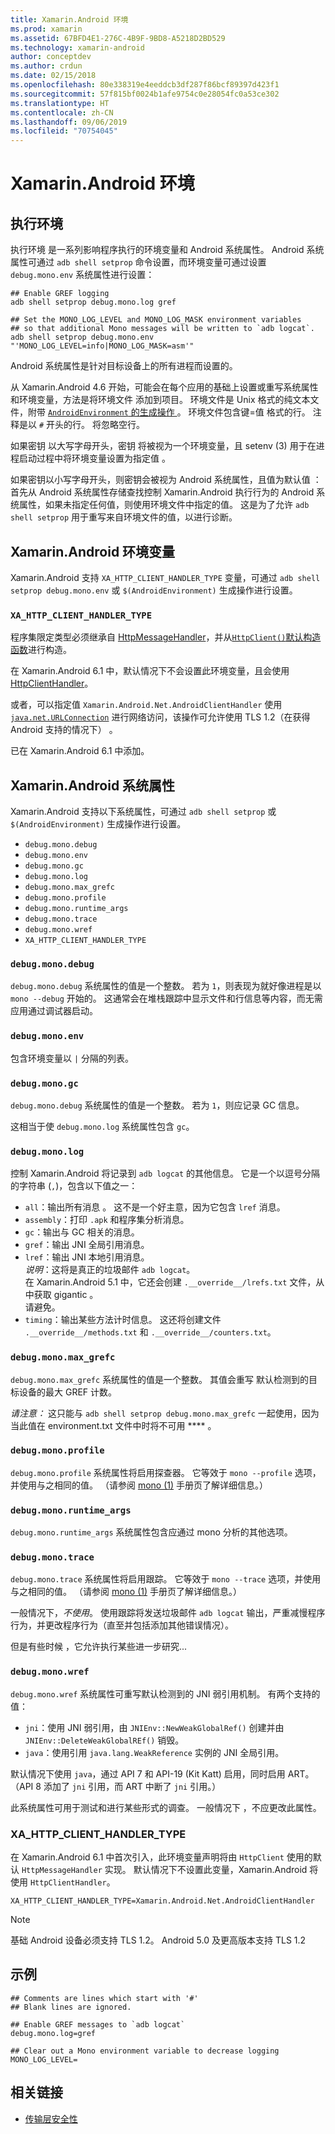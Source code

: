 ```yaml
---
title: Xamarin.Android 环境
ms.prod: xamarin
ms.assetid: 67BFD4E1-276C-4B9F-9BD8-A5218D2BD529
ms.technology: xamarin-android
author: conceptdev
ms.author: crdun
ms.date: 02/15/2018
ms.openlocfilehash: 80e338319e4eeddcb3df287f86bcf89397d423f1
ms.sourcegitcommit: 57f815bf0024b1afe9754c0e28054fc0a53ce302
ms.translationtype: HT
ms.contentlocale: zh-CN
ms.lasthandoff: 09/06/2019
ms.locfileid: "70754045"
---
```

# <a name="xamarinandroid-environment"></a>Xamarin.Android 环境

## <a name="execution-environment"></a>执行环境

执行环境  是一系列影响程序执行的环境变量和 Android 系统属性。 Android 系统属性可通过 `adb shell setprop` 命令设置，而环境变量可通过设置 `debug.mono.env` 系统属性进行设置：

```shell
## Enable GREF logging
adb shell setprop debug.mono.log gref

## Set the MONO_LOG_LEVEL and MONO_LOG_MASK environment variables
## so that additional Mono messages will be written to `adb logcat`.
adb shell setprop debug.mono.env "'MONO_LOG_LEVEL=info|MONO_LOG_MASK=asm'"
```

Android 系统属性是针对目标设备上的所有进程而设置的。

从 Xamarin.Android 4.6 开始，可能会在每个应用的基础上设置或重写系统属性和环境变量，方法是将环境文件  添加到项目。 环境文件是 Unix 格式的纯文本文件，附带 [`AndroidEnvironment` 的生成操作  ](~/android/deploy-test/building-apps/build-process.md)。
环境文件包含键=值  格式的行。
注释是以 `#` 开头的行。 将忽略空行。

如果密钥  以大写字母开头，密钥  将被视为一个环境变量，且 setenv  (3) 用于在进程启动过程中将环境变量设置为指定值  。

如果密钥以小写字母开头，则密钥会被视为 Android 系统属性，且值为默认值     ：首先从 Android 系统属性存储查找控制 Xamarin.Android 执行行为的 Android 系统属性，如果未指定任何值，则使用环境文件中指定的值。 这是为了允许 `adb shell setprop` 用于重写来自环境文件的值，以进行诊断。

## <a name="xamarinandroid-environment-variables"></a>Xamarin.Android 环境变量

Xamarin.Android 支持 `XA_HTTP_CLIENT_HANDLER_TYPE` 变量，可通过 `adb shell setprop debug.mono.env` 或 `$(AndroidEnvironment)` 生成操作进行设置。

### `XA_HTTP_CLIENT_HANDLER_TYPE`

程序集限定类型必须继承自 [HttpMessageHandler](https://docs.microsoft.com/dotnet/api/system.net.http.httpmessagehandler?view=xamarinandroid-7.1)，并从[`HttpClient()`默认构造函数](https://docs.microsoft.com/dotnet/api/system.net.http.httpclient.-ctor?view=xamarinandroid-7.1#System_Net_Http_HttpClient__ctor)进行构造。

在 Xamarin.Android 6.1 中，默认情况下不会设置此环境变量，且会使用 [HttpClientHandler](https://docs.microsoft.com/dotnet/api/system.net.http.httpclienthandler?view=xamarinandroid-7.1)。

或者，可以指定值 `Xamarin.Android.Net.AndroidClientHandler` 使用 [`java.net.URLConnection`](xref:Java.Net.URLConnection)
进行网络访问，该操作可允许使用 TLS 1.2（在获得 Android 支持的情况下）  。

已在 Xamarin.Android 6.1 中添加。

## <a name="xamarinandroid-system-properties"></a>Xamarin.Android 系统属性

Xamarin.Android 支持以下系统属性，可通过 `adb shell setprop` 或 `$(AndroidEnvironment)` 生成操作进行设置。

- `debug.mono.debug`
- `debug.mono.env`
- `debug.mono.gc`
- `debug.mono.log`
- `debug.mono.max_grefc`
- `debug.mono.profile`
- `debug.mono.runtime_args`
- `debug.mono.trace`
- `debug.mono.wref`
- `XA_HTTP_CLIENT_HANDLER_TYPE`

### `debug.mono.debug`

`debug.mono.debug` 系统属性的值是一个整数。 若为 `1`，则表现为就好像进程是以 `mono --debug` 开始的。
这通常会在堆栈跟踪中显示文件和行信息等内容，而无需应用通过调试器启动。

### `debug.mono.env`

包含环境变量以 `|` 分隔的列表。

### `debug.mono.gc`

`debug.mono.debug` 系统属性的值是一个整数。
若为 `1`，则应记录 GC 信息。

这相当于使 `debug.mono.log` 系统属性包含 `gc`。

### `debug.mono.log`

控制 Xamarin.Android 将记录到 `adb logcat` 的其他信息。
它是一个以逗号分隔的字符串 (`,`)，包含以下值之一：

- `all`：输出所有消息  。 这不是一个好主意，因为它包含 `lref` 消息。
- `assembly`：打印 `.apk` 和程序集分析消息。
- `gc`：输出与 GC 相关的消息。
- `gref`：输出 JNI 全局引用消息。
- `lref`：输出 JNI 本地引用消息。  
    *说明*：这将是真正的垃圾邮件  `adb logcat`。  
    在 Xamarin.Android 5.1 中，它还会创建 `.__override__/lrefs.txt` 文件，从中获取 gigantic  。  
    请避免。
- `timing`：输出某些方法计时信息。 这还将创建文件 `.__override__/methods.txt` 和 `.__override__/counters.txt`。

### `debug.mono.max_grefc`

`debug.mono.max_grefc` 系统属性的值是一个整数。
其值会重写  默认检测到的目标设备的最大 GREF 计数。

*请注意：* 这只能与 `adb shell setprop
debug.mono.max_grefc` 一起使用，因为当此值在 environment.txt 文件中时将不可用 **** 。

### `debug.mono.profile`

`debug.mono.profile` 系统属性将启用探查器。
它等效于 `mono --profile` 选项，并使用与之相同的值。 （请参阅 [mono  (1)](http://docs.go-mono.com/?link=man%3amono(1)) 手册页了解详细信息。）

### `debug.mono.runtime_args`

`debug.mono.runtime_args` 系统属性包含应通过 mono  分析的其他选项。

### `debug.mono.trace`

`debug.mono.trace` 系统属性将启用跟踪。
它等效于 `mono --trace` 选项，并使用与之相同的值。 （请参阅 [mono  (1)](http://docs.go-mono.com/?link=man%3amono(1)) 手册页了解详细信息。）

一般情况下，*不使用*。 使用跟踪将发送垃圾邮件 `adb logcat` 输出，严重减慢程序行为，并更改程序行为（直至并包括添加其他错误情况）。

但是有些时候  ，它允许执行某些进一步研究...

### `debug.mono.wref`

`debug.mono.wref` 系统属性可重写默认检测到的 JNI 弱引用机制。 有两个支持的值：

- `jni`：使用 JNI 弱引用，由 `JNIEnv::NewWeakGlobalRef()` 创建并由 `JNIEnv::DeleteWeakGlobalREf()` 销毁。
- `java`：使用引用 `java.lang.WeakReference` 实例的 JNI 全局引用。

默认情况下使用 `java`，通过 API 7 和 API-19 (Kit Katt) 启用，同时启用 ART。 （API 8 添加了 `jni` 引用，而 ART 中断了  `jni` 引用。）

此系统属性可用于测试和进行某些形式的调查。
一般情况下  ，不应更改此属性。

### <a name="xa_http_client_handler_type"></a>XA\_HTTP\_CLIENT\_HANDLER\_TYPE

在 Xamarin.Android 6.1 中首次引入，此环境变量声明将由 `HttpClient` 使用的默认 `HttpMessageHandler` 实现。 默认情况下不设置此变量，Xamarin.Android 将使用 `HttpClientHandler`。

```shell
XA_HTTP_CLIENT_HANDLER_TYPE=Xamarin.Android.Net.AndroidClientHandler
```

> [!NOTE]
> 基础 Android 设备必须支持 TLS 1.2。
Android 5.0 及更高版本支持 TLS 1.2

## <a name="example"></a>示例

```shell
## Comments are lines which start with '#'
## Blank lines are ignored.

## Enable GREF messages to `adb logcat`
debug.mono.log=gref

## Clear out a Mono environment variable to decrease logging
MONO_LOG_LEVEL=
```

## <a name="related-links"></a>相关链接

- [传输层安全性](~/cross-platform/app-fundamentals/transport-layer-security.md)
